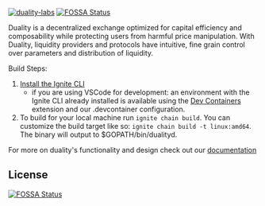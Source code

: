 [![duality-labs](https://circleci.com/gh/duality-labs/duality.svg?style=svg&circle-token=077571c2f18af3b4642d79ac6539db11122b4fbf)](<https://app.circleci.com/pipelines/github/duality-labs/duality>)
[![FOSSA Status](https://app.fossa.com/api/projects/git%2Bgithub.com%2Fduality-labs%2Fduality.svg?type=shield)](https://app.fossa.com/projects/git%2Bgithub.com%2Fduality-labs%2Fduality?ref=badge_shield)

Duality is a decentralized exchange optimized for capital efficiency and composability while protecting users from harmful price manipulation. With Duality, liquidity providers and protocols have intuitive, fine grain control over parameters and distribution of liquidity.

Build Steps:

1. [Install the Ignite CLI](https://docs.ignite.com/guide/install)
    - if you are using VSCode for development: an environment with the Ignite CLI already installed is available using the [Dev Containers](https://marketplace.visualstudio.com/items?itemName=ms-vscode-remote.remote-containers) extension and our .devcontainer configuration.
1. To build for your local machine run `ignite chain build`. You can customize the build target like so: `ignite chain build -t linux:amd64`. The binary will output to $GOPATH/bin/dualityd.

For more on duality's functionality and design check out our [documentation](https://duality.gitbook.io/duality-documentation/concepts)


## License
[![FOSSA Status](https://app.fossa.com/api/projects/git%2Bgithub.com%2Fduality-labs%2Fduality.svg?type=large)](https://app.fossa.com/projects/git%2Bgithub.com%2Fduality-labs%2Fduality?ref=badge_large)